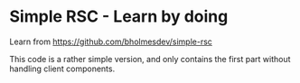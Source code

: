 # Simple RSC - Learn by doing

Learn from https://github.com/bholmesdev/simple-rsc

This code is a rather simple version, and only contains the first part without handling client components.
